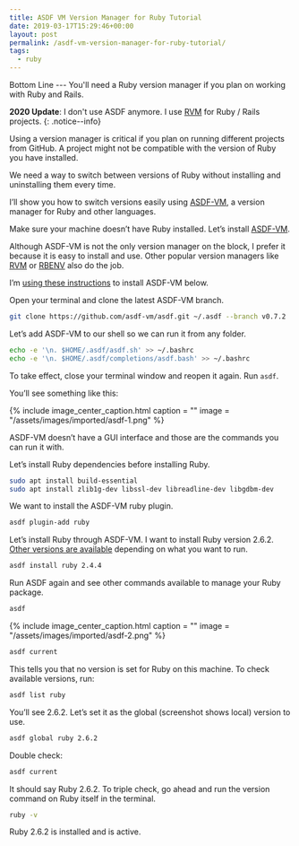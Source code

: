 ```yaml
---
title: ASDF VM Version Manager for Ruby Tutorial
date: 2019-03-17T15:29:46+00:00
layout: post
permalink: /asdf-vm-version-manager-for-ruby-tutorial/
tags:
  - ruby
---
```


Bottom Line --- You'll need a Ruby version manager if you plan on working with Ruby and Rails.

**2020 Update**: I don't use ASDF anymore. I use [RVM](/how-to-ruby-rvm/) for Ruby / Rails projects.
{: .notice--info}

Using a version manager is critical if you plan on running different projects from GitHub. A project might not be compatible with the version of Ruby you have installed.

We need a way to switch between versions of Ruby without installing and uninstalling them every time.

I’ll show you how to switch versions easily using [ASDF-VM](https://asdf-vm.com), a version manager for Ruby and other languages.

Make sure your machine doesn’t have Ruby installed. Let’s install [ASDF-VM](https://asdf-vm.com).

Although ASDF-VM is not the only version manager on the block, I prefer it because it is easy to install and use. Other popular version managers like [RVM](https://rvm.io/) or [RBENV](https://github.com/rbenv/rbenv) also do the job.

I’m [using these instructions](https://asdf-vm.com/#/core-manage-asdf-vm) to install ASDF-VM below.

Open your terminal and clone the latest ASDF-VM branch.

```bash
git clone https://github.com/asdf-vm/asdf.git ~/.asdf --branch v0.7.2
```

Let’s add ASDF-VM to our shell so we can run it from any folder.

```bash
echo -e '\n. $HOME/.asdf/asdf.sh' >> ~/.bashrc
echo -e '\n. $HOME/.asdf/completions/asdf.bash' >> ~/.bashrc
```

To take effect, close your terminal window and reopen it again. Run `asdf`.

You’ll see something like this:

{% include image_center_caption.html
caption = ""
image = "/assets/images/imported/asdf-1.png"
%}

ASDF-VM doesn’t have a GUI interface and those are the commands you can run it with.

Let’s install Ruby dependencies before installing Ruby.

```bash
sudo apt install build-essential
sudo apt install zlib1g-dev libssl-dev libreadline-dev libgdbm-dev
```

We want to install the ASDF-VM ruby plugin.

```bash
asdf plugin-add ruby
```

Let’s install Ruby through ASDF-VM. I want to install Ruby version 2.6.2. [Other versions are available](https://www.ruby-lang.org/en/downloads/releases/) depending on what you want to run.

```bash
asdf install ruby 2.4.4
```

Run ASDF again and see other commands available to manage your Ruby package.

```bash
asdf
```

{% include image_center_caption.html
caption = ""
image = "/assets/images/imported/asdf-2.png"
%}

```bash
asdf current
```

This tells you that no version is set for Ruby on this machine. To check available versions, run:

```bash
asdf list ruby
```

You’ll see 2.6.2. Let’s set it as the global (screenshot shows local) version to use.

```bash
asdf global ruby 2.6.2
```

Double check:

```bash
asdf current
```

It should say Ruby 2.6.2. To triple check, go ahead and run the version command on Ruby itself in the terminal.

```bash
ruby -v
```

Ruby 2.6.2 is installed and is active.
